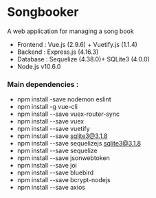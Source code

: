 # Songbooker

A web application for managing a song book

* Frontend : Vue.js (2.9.6) + Vuetify.js (1.1.4)
* Backend : Express.js (4.16.3)
* Database : Sequelize (4.38.0)+ SQLite3 (4.0.0)
* Node.js v10.6.0

### Main dependencies :
* npm install -save nodemon eslint
* npm install -g vue-cli
* npm install --save vuex-router-sync
* npm install --save vuex
* npm install --save vuetify
* npm install --save sqlite3@3.1.8
* npm install --save sequelizejs sqlite3@3.1.8
* npm install --save sequelize
* npm install --save jsonwebtoken
* npm install --save joi
* npm install --save bluebird
* npm install --save bcrypt-nodejs
* npm install --save axios
